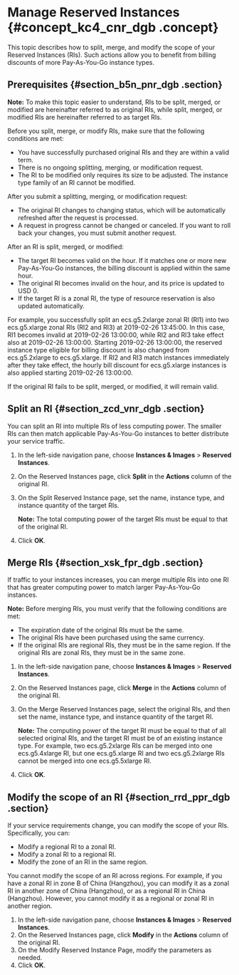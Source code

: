 # Manage Reserved Instances {#concept_kc4_cnr_dgb .concept}

This topic describes how to split, merge, and modify the scope of your Reserved Instances \(RIs\). Such actions allow you to benefit from billing discounts of more Pay-As-You-Go instance types.

## Prerequisites {#section_b5n_pnr_dgb .section}

**Note:** To make this topic easier to understand, RIs to be split, merged, or modified are hereinafter referred to as original RIs, while split, merged, or modified RIs are hereinafter referred to as target RIs.

Before you split, merge, or modify RIs, make sure that the following conditions are met:

-   You have successfully purchased original RIs and they are within a valid term.
-   There is no ongoing splitting, merging, or modification request.
-   The RI to be modified only requires its size to be adjusted. The instance type family of an RI cannot be modified.

After you submit a splitting, merging, or modification request:

-   The original RI changes to changing status, which will be automatically refreshed after the request is processed.
-   A request in progress cannot be changed or canceled. If you want to roll back your changes, you must submit another request.

After an RI is split, merged, or modified:

-   The target RI becomes valid on the hour. If it matches one or more new Pay-As-You-Go instances, the billing discount is applied within the same hour.
-   The original RI becomes invalid on the hour, and its price is updated to USD 0.
-   If the target RI is a zonal RI, the type of resource reservation is also updated automatically.

For example, you successfully split an ecs.g5.2xlarge zonal RI \(RI1\) into two ecs.g5.xlarge zonal RIs \(RI2 and RI3\) at 2019-02-26 13:45:00. In this case, RI1 becomes invalid at 2019-02-26 13:00:00, while RI2 and RI3 take effect also at 2019-02-26 13:00:00. Starting 2019-02-26 13:00:00, the reserved instance type eligible for billing discount is also changed from ecs.g5.2xlarge to ecs.g5.xlarge. If RI2 and RI3 match instances immediately after they take effect, the hourly bill discount for ecs.g5.xlarge instances is also applied starting 2019-02-26 13:00:00.

If the original RI fails to be split, merged, or modified, it will remain valid.

## Split an RI {#section_zcd_vnr_dgb .section}

You can split an RI into multiple RIs of less computing power. The smaller RIs can then match applicable Pay-As-You-Go instances to better distribute your service traffic.

1.  In the left-side navigation pane, choose **Instances & Images** \> **Reserved Instances**.
2.  On the Reserved Instances page, click **Split** in the **Actions** column of the original RI.
3.  On the Split Reserved Instance page, set the name, instance type, and instance quantity of the target RIs.

    **Note:** The total computing power of the target RIs must be equal to that of the original RI.

4.  Click **OK**.

## Merge RIs {#section_xsk_fpr_dgb .section}

If traffic to your instances increases, you can merge multiple RIs into one RI that has greater computing power to match larger Pay-As-You-Go instances.

**Note:** Before merging RIs, you must verify that the following conditions are met:

-   The expiration date of the original RIs must be the same.
-   The original RIs have been purchased using the same currency.
-   If the original RIs are regional RIs, they must be in the same region. If the original RIs are zonal RIs, they must be in the same zone.

1.  In the left-side navigation pane, choose **Instances & Images** \> **Reserved Instances**.
2.  On the Reserved Instances page, click **Merge** in the **Actions** column of the original RI.
3.  On the Merge Reserved Instances page, select the original RIs, and then set the name, instance type, and instance quantity of the target RI.

    **Note:** The computing power of the target RI must be equal to that of all selected original RIs, and the target RI must be of an existing instance type. For example, two ecs.g5.2xlarge RIs can be merged into one ecs.g5.4xlarge RI, but one ecs.g5.xlarge RI and two ecs.g5.2xlarge RIs cannot be merged into one ecs.g5.5xlarge RI.

4.  Click **OK**.

## Modify the scope of an RI {#section_rrd_ppr_dgb .section}

If your service requirements change, you can modify the scope of your RIs. Specifically, you can:

-   Modify a regional RI to a zonal RI.
-   Modify a zonal RI to a regional RI.
-   Modify the zone of an RI in the same region.

You cannot modify the scope of an RI across regions. For example, if you have a zonal RI in zone B of China \(Hangzhou\), you can modify it as a zonal RI in another zone of China \(Hangzhou\), or as a regional RI in China \(Hangzhou\). However, you cannot modify it as a regional or zonal RI in another region.

1.  In the left-side navigation pane, choose **Instances & Images** \> **Reserved Instances**.
2.  On the Reserved Instances page, click **Modify** in the **Actions** column of the original RI.
3.  On the Modify Reserved Instance Page, modify the parameters as needed.
4.  Click **OK**.

